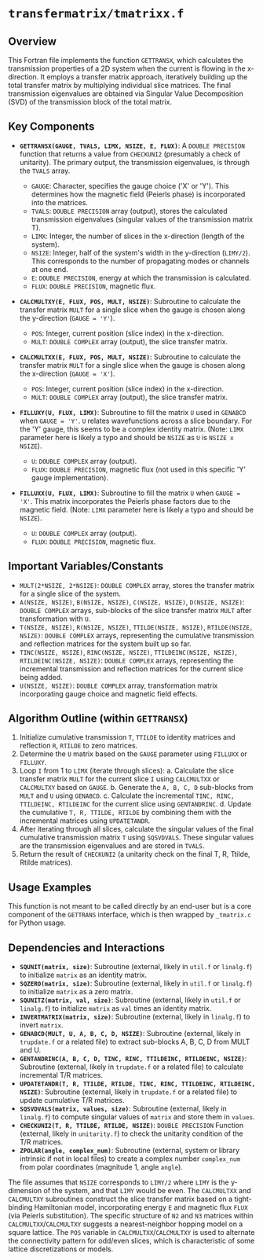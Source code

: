 # `transfermatrix/tmatrixx.f`

## Overview

This Fortran file implements the function `GETTRANSX`, which calculates the transmission properties of a 2D system when the current is flowing in the x-direction. It employs a transfer matrix approach, iteratively building up the total transfer matrix by multiplying individual slice matrices. The final transmission eigenvalues are obtained via Singular Value Decomposition (SVD) of the transmission block of the total matrix.

## Key Components

*   **`GETTRANSX(GAUGE, TVALS, LIMX, NSIZE, E, FLUX)`**: A `DOUBLE PRECISION` function that returns a value from `CHECKUNI2` (presumably a check of unitarity). The primary output, the transmission eigenvalues, is through the `TVALS` array.
    *   `GAUGE`: Character, specifies the gauge choice ('X' or 'Y'). This determines how the magnetic field (Peierls phase) is incorporated into the matrices.
    *   `TVALS`: `DOUBLE PRECISION` array (output), stores the calculated transmission eigenvalues (singular values of the transmission matrix T).
    *   `LIMX`: Integer, the number of slices in the x-direction (length of the system).
    *   `NSIZE`: Integer, half of the system's width in the y-direction (`LIMY/2`). This corresponds to the number of propagating modes or channels at one end.
    *   `E`: `DOUBLE PRECISION`, energy at which the transmission is calculated.
    *   `FLUX`: `DOUBLE PRECISION`, magnetic flux.

*   **`CALCMULTXY(E, FLUX, POS, MULT, NSIZE)`**: Subroutine to calculate the transfer matrix `MULT` for a single slice when the gauge is chosen along the y-direction (`GAUGE = 'Y'`).
    *   `POS`: Integer, current position (slice index) in the x-direction.
    *   `MULT`: `DOUBLE COMPLEX` array (output), the slice transfer matrix.

*   **`CALCMULTXX(E, FLUX, POS, MULT, NSIZE)`**: Subroutine to calculate the transfer matrix `MULT` for a single slice when the gauge is chosen along the x-direction (`GAUGE = 'X'`).
    *   `POS`: Integer, current position (slice index) in the x-direction.
    *   `MULT`: `DOUBLE COMPLEX` array (output), the slice transfer matrix.

*   **`FILLUXY(U, FLUX, LIMX)`**: Subroutine to fill the matrix `U` used in `GENABCD` when `GAUGE = 'Y'`. `U` relates wavefunctions across a slice boundary. For the 'Y' gauge, this seems to be a complex identity matrix. (Note: `LIMX` parameter here is likely a typo and should be `NSIZE` as `U` is `NSIZE x NSIZE`).
    *   `U`: `DOUBLE COMPLEX` array (output).
    *   `FLUX`: `DOUBLE PRECISION`, magnetic flux (not used in this specific 'Y' gauge implementation).

*   **`FILLUXX(U, FLUX, LIMX)`**: Subroutine to fill the matrix `U` when `GAUGE = 'X'`. This matrix incorporates the Peierls phase factors due to the magnetic field. (Note: `LIMX` parameter here is likely a typo and should be `NSIZE`).
    *   `U`: `DOUBLE COMPLEX` array (output).
    *   `FLUX`: `DOUBLE PRECISION`, magnetic flux.

## Important Variables/Constants

*   `MULT(2*NSIZE, 2*NSIZE)`: `DOUBLE COMPLEX` array, stores the transfer matrix for a single slice of the system.
*   `A(NSIZE, NSIZE)`, `B(NSIZE, NSIZE)`, `C(NSIZE, NSIZE)`, `D(NSIZE, NSIZE)`: `DOUBLE COMPLEX` arrays, sub-blocks of the slice transfer matrix `MULT` after transformation with `U`.
*   `T(NSIZE, NSIZE)`, `R(NSIZE, NSIZE)`, `TTILDE(NSIZE, NSIZE)`, `RTILDE(NSIZE, NSIZE)`: `DOUBLE COMPLEX` arrays, representing the cumulative transmission and reflection matrices for the system built up so far.
*   `TINC(NSIZE, NSIZE)`, `RINC(NSIZE, NSIZE)`, `TTILDEINC(NSIZE, NSIZE)`, `RTILDEINC(NSIZE, NSIZE)`: `DOUBLE COMPLEX` arrays, representing the incremental transmission and reflection matrices for the current slice being added.
*   `U(NSIZE, NSIZE)`: `DOUBLE COMPLEX` array, transformation matrix incorporating gauge choice and magnetic field effects.

## Algorithm Outline (within `GETTRANSX`)

1.  Initialize cumulative transmission `T`, `TTILDE` to identity matrices and reflection `R`, `RTILDE` to zero matrices.
2.  Determine the `U` matrix based on the `GAUGE` parameter using `FILLUXX` or `FILLUXY`.
3.  Loop `I` from 1 to `LIMX` (iterate through slices):
    a.  Calculate the slice transfer matrix `MULT` for the current slice `I` using `CALCMULTXX` or `CALCMULTXY` based on `GAUGE`.
    b.  Generate the `A, B, C, D` sub-blocks from `MULT` and `U` using `GENABCD`.
    c.  Calculate the incremental `TINC, RINC, TTILDEINC, RTILDEINC` for the current slice using `GENTANDRINC`.
    d.  Update the cumulative `T, R, TTILDE, RTILDE` by combining them with the incremental matrices using `UPDATETANDR`.
4.  After iterating through all slices, calculate the singular values of the final cumulative transmission matrix `T` using `SQSVDVALS`. These singular values are the transmission eigenvalues and are stored in `TVALS`.
5.  Return the result of `CHECKUNI2` (a unitarity check on the final T, R, Ttilde, Rtilde matrices).

## Usage Examples

This function is not meant to be called directly by an end-user but is a core component of the `GETTRANS` interface, which is then wrapped by `_tmatrix.c` for Python usage.

## Dependencies and Interactions

*   **`SQUNIT(matrix, size)`**: Subroutine (external, likely in `util.f` or `linalg.f`) to initialize `matrix` as an identity matrix.
*   **`SQZERO(matrix, size)`**: Subroutine (external, likely in `util.f` or `linalg.f`) to initialize `matrix` as a zero matrix.
*   **`SQUNITZ(matrix, val, size)`**: Subroutine (external, likely in `util.f` or `linalg.f`) to initialize `matrix` as `val` times an identity matrix.
*   **`INVERTMATRIX(matrix, size)`**: Subroutine (external, likely in `linalg.f`) to invert `matrix`.
*   **`GENABCD(MULT, U, A, B, C, D, NSIZE)`**: Subroutine (external, likely in `trupdate.f` or a related file) to extract sub-blocks A, B, C, D from MULT and U.
*   **`GENTANDRINC(A, B, C, D, TINC, RINC, TTILDEINC, RTILDEINC, NSIZE)`**: Subroutine (external, likely in `trupdate.f` or a related file) to calculate incremental T/R matrices.
*   **`UPDATETANDR(T, R, TTILDE, RTILDE, TINC, RINC, TTILDEINC, RTILDEINC, NSIZE)`**: Subroutine (external, likely in `trupdate.f` or a related file) to update cumulative T/R matrices.
*   **`SQSVDVALS(matrix, values, size)`**: Subroutine (external, likely in `linalg.f`) to compute singular values of `matrix` and store them in `values`.
*   **`CHECKUNI2(T, R, TTILDE, RTILDE, NSIZE)`**: `DOUBLE PRECISION` Function (external, likely in `unitarity.f`) to check the unitarity condition of the T/R matrices.
*   **`ZPOLAR(angle, complex_num)`**: Subroutine (external, system or library intrinsic if not in local files) to create a complex number `complex_num` from polar coordinates (magnitude 1, angle `angle`).

The file assumes that `NSIZE` corresponds to `LIMY/2` where `LIMY` is the y-dimension of the system, and that `LIMY` would be even.
The `CALCMULTXX` and `CALCMULTXY` subroutines construct the slice transfer matrix based on a tight-binding Hamiltonian model, incorporating energy `E` and magnetic flux `FLUX` (via Peierls substitution).
The specific structure of `N2` and `N3` matrices within `CALCMULTXX`/`CALCMULTXY` suggests a nearest-neighbor hopping model on a square lattice.
The `POS` variable in `CALCMULTXX`/`CALCMULTXY` is used to alternate the connectivity pattern for odd/even slices, which is characteristic of some lattice discretizations or models.
```
